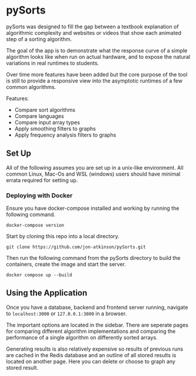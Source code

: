 # pySorts

pySorts was designed to fill the gap between a textbook explanation of algorithmic
complexity and websites or videos that show each animated step of a sorting algorithm.

The goal of the app is to demonstrate what the response curve of a simple algorithm
looks like when run on actual hardware, and to expose the natural variations in real
runtimes to students.

Over time more features have been added but the core purpose of the tool is still
to provide a responsive view into the asymptotic runtimes of a few common algorithms.

Features:

- Compare sort algorithms
- Compare languages
- Compare input array types
- Apply smoothing filters to graphs
- Apply frequency analysis filters to graphs

## Set Up

All of the following assumes you are set up in a unix-like environment. All common
Linux, Mac-Os and WSL (windows) users should have minimal errata required for
setting up.

### Deploying with Docker

Ensure you have docker-compose installed and working by running the following command.

```
docker-compose version
```

Start by cloning this repo into a local directory.

```
git clone https://github.com/jon-atkinson/pySorts.git
```

Then run the following command from the pySorts directory to build the containers, create the image and start the server.

```
docker compose up --build
```

## Using the Application

Once you have a database, backend and frontend server running, navigate to
`localhost:3000` or `127.0.0.1:3000` in a browser.

The important options are located in the sidebar. There are seperate pages for
comparing different algorithm implementations and comparing the performance of
a single algorithm on differently sorted arrays.

Generating results is also relatively expensive so results of previous runs are
cached in the Redis database and an outline of all stored results is located on
another page. Here you can delete or choose to graph any stored result.
